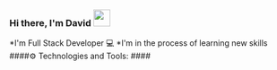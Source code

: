 ### Hi there, I'm David <img src="https://i.pinimg.com/originals/b9/37/12/b9371273ae94a946e92074d1b9696680.gif" width="30px">
*I'm Full Stack Developer 💻
*I'm in the process of learning new skills
####⚙ Technologies and Tools: ####
<!--
**DavidKizinger/DavidKizinger** is a ✨ _special_ ✨ repository because its `README.md` (this file) appears on your GitHub profile.

Here are some ideas to get you started:

- 🔭 I’m currently working on ...
- 🌱 I’m currently learning ...
- 👯 I’m looking to collaborate on ...
- 🤔 I’m looking for help with ...
- 💬 Ask me about ...
- 📫 How to reach me: ...
- 😄 Pronouns: ...
- ⚡ Fun fact: ...
-->
